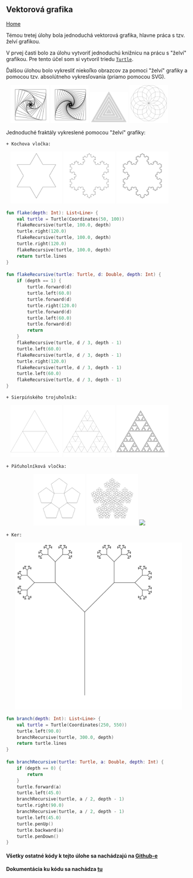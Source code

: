 ## Vektorová grafika
[Home](../)

Témou tretej úlohy bola jednoduchá vektorová grafika, hlavne práca s tzv. želví grafikou.

V prvej časti bolo za úlohu vytvoriť jednoduchú knižnicu na prácu s "želví" grafikou. Pre tento účel som si vytvoril triedu [`Turtle`](../javadoc/iv122/com.github.mseleng.iv122.util/-turtle).

Ďalšou úlohou bolo vykresliť niekoľko obrazcov za pomoci "želví" grafiky a pomocou tzv. absolútneho vykresľovania (priamo pomocou SVG).

<div align="center" style="width:90%">
    <img src="../iv122_outputs/assignment3/nestedsquare2.svg" width="23%"/>
    <img src="../iv122_outputs/assignment3/nestedsquare3.svg" width="23%"/>
    <img src="../iv122_outputs/assignment3/nestedTriangle2.svg" width="23%"/>
    <img src="../iv122_outputs/assignment3/flower.svg" width="23%"/>
</div>

Jednoduché fraktály vykreslené pomocou "želví" grafiky:

    + Kochova vločka: 

<div align="center" style="width:90%">
    <img src="../iv122_outputs/assignment3/koch-flake-1.svg" width="31%"/>
    <img src="../iv122_outputs/assignment3/koch-flake-3.svg" width="31%"/>
    <img src="../iv122_outputs/assignment3/koch-flake-5.svg" width="31%"/>
</div>

```kotlin
fun flake(depth: Int): List<Line> {
    val turtle = Turtle(Coordinates(50, 100))
    flakeRecursive(turtle, 100.0, depth)
    turtle.right(120.0)
    flakeRecursive(turtle, 100.0, depth)
    turtle.right(120.0)
    flakeRecursive(turtle, 100.0, depth)
    return turtle.lines
}

fun flakeRecursive(turtle: Turtle, d: Double, depth: Int) {
    if (depth == 1) {
        turtle.forward(d)
        turtle.left(60.0)
        turtle.forward(d)
        turtle.right(120.0)
        turtle.forward(d)
        turtle.left(60.0)
        turtle.forward(d)
        return
    }
    flakeRecursive(turtle, d / 3, depth - 1)
    turtle.left(60.0)
    flakeRecursive(turtle, d / 3, depth - 1)
    turtle.right(120.0)
    flakeRecursive(turtle, d / 3, depth - 1)
    turtle.left(60.0)
    flakeRecursive(turtle, d / 3, depth - 1)
}
```

    + Sierpińského trojuholník:

<div align="center" style="width:90%">
    <img src="../iv122_outputs/assignment3/sierpinski-triangle-2.svg" width="31%"/>
    <img src="../iv122_outputs/assignment3/sierpinski-triangle-4.svg" width="31%"/>
    <img src="../iv122_outputs/assignment3/sierpinski-triangle-8.svg" width="31%"/>
</div>

    + Päťuholníková vločka:

<div align="center" style="width:90%">
    <img src="../iv122_outputs/assignment3/penta-flake-2.svg" width="31%"/>
    <img src="../iv122_outputs/assignment3/penta-flake-4.svg" width="31%"/>
    <img src="../iv122_outputs/assignment3/penta-flake-6.svg" width="31%"/>
</div>

    + Ker:
    
<p align="center"><img src="../iv122_outputs/assignment3/branch.svg" width="90%"/></p>

```kotlin
fun branch(depth: Int): List<Line> {
    val turtle = Turtle(Coordinates(250, 550))
    turtle.left(90.0)
    branchRecursive(turtle, 300.0, depth)
    return turtle.lines
}

fun branchRecursive(turtle: Turtle, a: Double, depth: Int) {
    if (depth == 0) {
        return
    }
    turtle.forward(a)
    turtle.left(45.0)
    branchRecursive(turtle, a / 2, depth - 1)
    turtle.right(90.0)
    branchRecursive(turtle, a / 2, depth - 1)
    turtle.left(45.0)
    turtle.penUp()
    turtle.backward(a)
    turtle.penDown()
}
```

    
#### Všetky ostatné kódy k tejto úlohe sa nachádzajú na [Github-e](https://github.com/mseleng/iv122/tree/gh-pages/src/com/github/mseleng/iv122/assignment3)
#### Dokumentácia ku kódu sa nachádza [tu](../javadoc/iv122/com.github.mseleng.iv122.assignment3)
